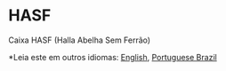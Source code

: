 # HASF
Caixa HASF (Halla Abelha Sem Ferrão)

*Leia este em outros idiomas: [English](README.md), [Portuguese Brazil](README.pt-br.md)